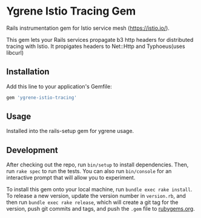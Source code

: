 # Ygrene Istio Tracing Gem

Rails instrumentation gem for Istio service mesh (https://istio.io/).

This gem lets your Rails services propagate b3 http headers for distributed tracing with Istio.
It propigates headers to Net::Http and Typhoeus(uses libcurl)

## Installation

Add this line to your application's Gemfile:

```ruby
gem 'ygrene-istio-tracing'
```
## Usage

Installed into the rails-setup gem for ygrene usage.

## Development

After checking out the repo, run `bin/setup` to install dependencies. Then, run `rake spec` to run the tests. You can also run `bin/console` for an interactive prompt that will allow you to experiment.

To install this gem onto your local machine, run `bundle exec rake install`. To release a new version, update the version number in `version.rb`, and then run `bundle exec rake release`, which will create a git tag for the version, push git commits and tags, and push the `.gem` file to [rubygems.org](https://rubygems.org).
